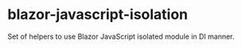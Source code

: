# blazor-javascript-isolation
Set of helpers to use Blazor JavaScript isolated module in DI manner.

